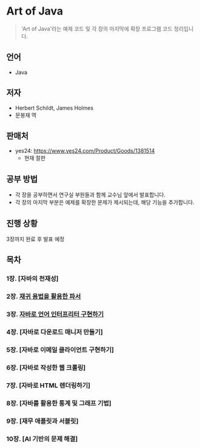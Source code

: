# Art of Java
> 'Art of Java'라는  예제 코드 및 각 장의 마지막에 확장 프로그램 코드 정리입니다.

## 언어
* Java

## 저자
* Herbert Schildt, James Holmes
* 문봉재 역

## 판매처
* yes24: https://www.yes24.com/Product/Goods/1381514
    * 현재 절판

## 공부 방법
* 각 장을 공부하면서 연구실 부원들과 함께 교수님 앞에서 발표합니다.
* 각 장의 마지막 부분은 예제를 확장한 문제가 제시되는데, 해당 기능을 추가합니다.

## 진행 상황
3장까지 완료 후 발표 예정

## 목차
### 1장. [자바의 천재성]
### 2장. [재귀 용법을 활용한 파서](Chapter02)
### 3장. [자바로 언어 인터프리터 구현하기](Chapter03)
### 4장. [자바로 다운로드 매니저 만들기]
### 5장. [자바로 이메일 클라이언트 구현하기]
### 6장. [자바로 작성한 웹 크롤링]
### 7장. [자바로 HTML 렌더링하기]
### 8장. [자바를 활용한 통계 및 그래프 기법]
### 9장. [재무 애플릿과 서블릿]
### 10장. [AI 기반의 문제 해결]
